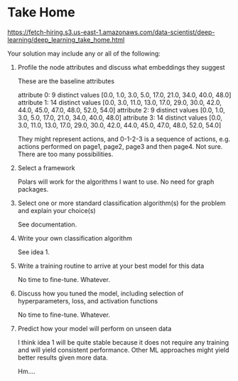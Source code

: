 # Take Home

https://fetch-hiring.s3.us-east-1.amazonaws.com/data-scientist/deep-learning/deep_learning_take_home.html

Your solution may include any or all of the following:

1. Profile the node attributes and discuss what embeddings they suggest
    
    These are the baseline attributes 

    attribute 0: 9 distinct values
        [0.0, 1.0, 3.0, 5.0, 17.0, 21.0, 34.0, 40.0, 48.0]
    attribute 1: 14 distinct values
        [0.0, 3.0, 11.0, 13.0, 17.0, 29.0, 30.0, 42.0, 44.0, 45.0, 47.0, 48.0, 52.0, 54.0]
    attribute 2: 9 distinct values
        [0.0, 1.0, 3.0, 5.0, 17.0, 21.0, 34.0, 40.0, 48.0]
    attribute 3: 14 distinct values
        [0.0, 3.0, 11.0, 13.0, 17.0, 29.0, 30.0, 42.0, 44.0, 45.0, 47.0, 48.0, 52.0, 54.0]

    They might represent actions, and 0-1-2-3 is a sequence of actions, e.g. actions performed on page1, page2, page3 and then page4. Not sure. There are too many possibilities.

2. Select a framework

    Polars will work for the algorithms I want to use. No need for graph packages.

3. Select one or more standard classification algorithm(s) for the problem and explain your choice(s)

    See documentation.

4. Write your own classification algorithm

    See idea 1.

5. Write a training routine to arrive at your best model for this data

    No time to fine-tune. Whatever.

6. Discuss how you tuned the model, including selection of hyperparameters, loss, and activation functions

    No time to fine-tune. Whatever.

7. Predict how your model will perform on unseen data

    I think idea 1 will be quite stable because it does not require any training and will yield consistent performance. Other ML approaches might yield better results given more data. 

    Hm....
    



